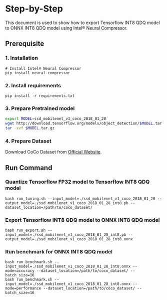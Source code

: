 Step-by-Step
============

This document is used to show how to export Tensorflow INT8 QDQ model to ONNX INT8 QDQ model using Intel® Neural Compressor.


## Prerequisite

### 1. Installation
```shell
# Install Intel® Neural Compressor
pip install neural-compressor
```
### 2. Install requirements
```shell
pip install -r requirements.txt
```

### 3. Prepare Pretrained model

```bash
export MODEL=ssd_mobilenet_v1_coco_2018_01_28
wget http://download.tensorflow.org/models/object_detection/$MODEL.tar.gz
tar -xvf $MODEL.tar.gz
```

### 4. Prepare Dataset

Download CoCo Dataset from [Official Website](https://cocodataset.org/#download).

## Run Command

### Quantize Tensorflow FP32 model to Tensorflow INT8 QDQ model
```shell
bash run_tuning.sh --input_model=./ssd_mobilenet_v1_coco_2018_01_28 --output_model=./ssd_mobilenet_v1_coco_2018_01_28_int8.pb --dataset_location=/path/to/coco_dataset/
```

### Export Tensorflow INT8 QDQ model to ONNX INT8 QDQ model
```shell
bash run_export.sh --input_model=./ssd_mobilenet_v1_coco_2018_01_28_int8.pb --output_model=./ssd_mobilenet_v1_coco_2018_01_28_int8.onnx
```

### Run benchmark for ONNX INT8 QDQ model
```shell
bash run_benchmark.sh --input_model=./ssd_mobilenet_v1_coco_2018_01_28_int8.onnx --mode=accuracy --dataset_location=/path/to/coco_dataset/ --batch_size=16
bash run_benchmark.sh --input_model=./ssd_mobilenet_v1_coco_2018_01_28_int8.onnx --mode=performance --dataset_location=/path/to/coco_dataset/ --batch_size=16
```
